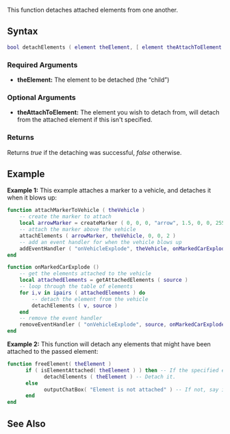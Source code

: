 This function detaches attached elements from one another.

Syntax
------

``` lua
bool detachElements ( element theElement, [ element theAttachToElement ] )
```

### Required Arguments

-   **theElement:** The element to be detached (the “child”)

### Optional Arguments

-   **theAttachToElement:** The element you wish to detach from, will detach from the attached element if this isn't specified.

### Returns

Returns *true* if the detaching was successful, *false* otherwise.

Example
-------

**Example 1:** This example attaches a marker to a vehicle, and detaches it when it blows up:

``` lua
function attachMarkerToVehicle ( theVehicle )
    -- create the marker to attach
    local arrowMarker = createMarker ( 0, 0, 0, "arrow", 1.5, 0, 0, 255, 255 )
    -- attach the marker above the vehicle
    attachElements ( arrowMarker, theVehicle, 0, 0, 2 )
    -- add an event handler for when the vehicle blows up
    addEventHandler ( "onVehicleExplode", theVehicle, onMarkedCarExplode )
end

function onMarkedCarExplode ()
    -- get the elements attached to the vehicle
    local attachedElements = getAttachedElements ( source )
    -- loop through the table of elements
    for i,v in ipairs ( attachedElements ) do
        -- detach the element from the vehicle
        detachElements ( v, source )
    end
    -- remove the event handler
    removeEventHandler ( "onVehicleExplode", source, onMarkedCarExplode )
end
```

**Example 2:** This function will detach any elements that might have been attached to the passed element:

``` lua
function freeElement( theElement )
      if ( isElementAttached( theElement ) ) then -- If the specified element is attached to something
            detachElements ( theElement ) -- Detach it.
      else
            outputChatBox( "Element is not attached" ) -- If not, say it wasn't attached in the first place.
      end
end
```

See Also
--------
